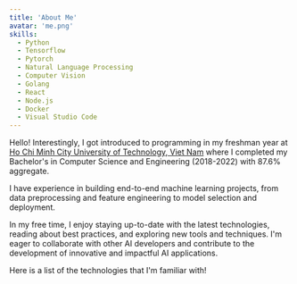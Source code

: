 ```yaml
---
title: 'About Me'
avatar: 'me.png'
skills:
  - Python
  - Tensorflow
  - Pytorch
  - Natural Language Processing
  - Computer Vision
  - Golang
  - React
  - Node.js
  - Docker
  - Visual Studio Code
---
```


Hello! Interestingly, I got introduced to programming in my freshman year at [Ho Chi Minh City University of Technology, Viet Nam](https://hcmut.edu.vn/en) where I completed my Bachelor's in Computer Science and Engineering (2018-2022) with 87.6% aggregate.

I have experience in building end-to-end machine learning projects, from data preprocessing and feature engineering to model selection and deployment.

In my free time, I enjoy staying up-to-date with the latest technologies, reading about best practices, and exploring new tools and techniques. I'm eager to collaborate with other AI developers and contribute to the development of innovative and impactful AI applications.

Here is a list of the technologies that I'm familiar with!

